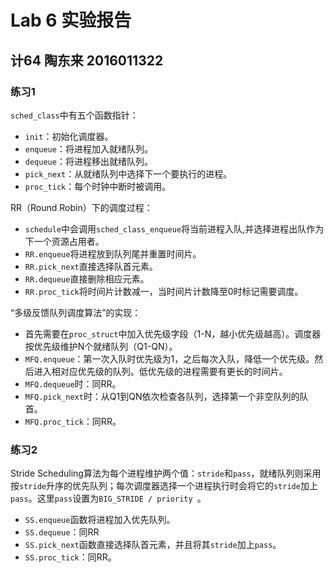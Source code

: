 # Lab 6 实验报告

## 计64 陶东来 2016011322

### 练习1

`sched_class`中有五个函数指针：
- `init`：初始化调度器。
- `enqueue`：将进程加入就绪队列。
- `dequeue`：将进程移出就绪队列。
- `pick_next`：从就绪队列中选择下一个要执行的进程。
- `proc_tick`：每个时钟中断时被调用。


RR（Round Robin）下的调度过程：

- `schedule`中会调用`sched_class_enqueue`将当前进程入队,并选择进程出队作为下一个资源占用者。
- `RR.enqueue`将进程放到队列尾并重置时间片。
- `RR.pick_next`直接选择队首元素。
- `RR.dequeue`直接删除相应元素。
- `RR.proc_tick`将时间片计数减一，当时间片计数降至0时标记需要调度。



“多级反馈队列调度算法”的实现：

- 首先需要在`proc_struct`中加入优先级字段（1-N，越小优先级越高）。调度器按优先级维护N个就绪队列（Q1-QN）。
- `MFQ.enqueue`：第一次入队时优先级为1，之后每次入队，降低一个优先级。然后进入相对应优先级的队列。低优先级的进程需要有更长的时间片。
- `MFQ.dequeue`时：同RR。
- `MFQ.pick_next`时：从Q1到QN依次检查各队列，选择第一个非空队列的队首。
- `MFQ.proc_tick`：同RR。

### 练习2

Stride Scheduling算法为每个进程维护两个值：`stride`和`pass`，就绪队列则采用按`stride`升序的优先队列；每次调度器选择一个进程执行时会将它的`stride`加上`pass`。这里`pass`设置为`BIG_STRIDE / priority `。

- `SS.enqueue`函数将进程加入优先队列。
- `SS.dequeue`：同RR
- `SS.pick_next`函数直接选择队首元素，并且将其`stride`加上`pass`。
- `SS.proc_tick`：同RR。
